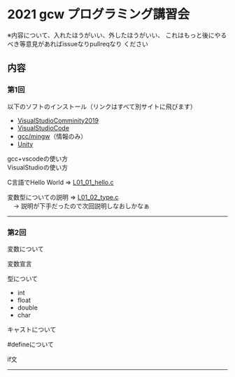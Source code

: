 # 2021 gcw プログラミング講習会

※内容について、入れたほうがいい、外したほうがいい、
これはもっと後にやるべき等意見があればissueなりpullreqなり
ください

## 内容

### 第1回

以下のソフトのインストール（リンクはすべて別サイトに飛びます）
- [VisualStudioComminity2019](https://visualstudio.microsoft.com/ja/downloads/)
- [VisualStudioCode](https://azure.microsoft.com/ja-jp/products/visual-studio-code/)
- [gcc/mingw](http://mingw-w64.org/doku.php/download/mingw-builds)（情報のみ）
- [Unity](https://unity3d.com/jp/get-unity/download)

gcc+vscodeの使い方<br>
VisualStudioの使い方

C言語でHello World => [L01_01_hello.c](L01_01_hello.c)

変数型についての説明 => [L01_02_type.c](L01_02_type.c)<br>
　-> 説明が下手だったので次回説明しなおしかなぁ

-----

### 第2回

変数について

変数宣言

型について
- int
- float
- double
- char

キャストについて

#defineについて

if文

-----

